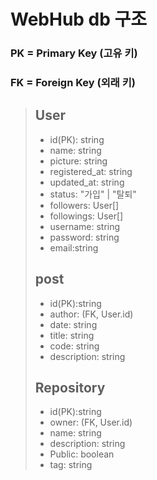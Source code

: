 # WebHub db 구조

### PK = Primary Key (고유 키)
### FK = Foreign Key (외래 키)

> ## User
> * id(PK): string
> * name: string
> * picture: string
> * registered_at: string
> * updated_at: string
> * status: "가입" | "탈퇴"
> * followers: User[]
> * followings: User[]
> * username: string
> * password: string
> * email:string
>  
> ## post
> * id(PK):string
> * author: (FK, User.id)
> * date: string
> * title: string
> * code: string
> * description: string
> 
> ## Repository
> * id(PK):string
> * owner: (FK, User.id)
> * name: string
> * description: string
> * Public: boolean
> * tag: string
